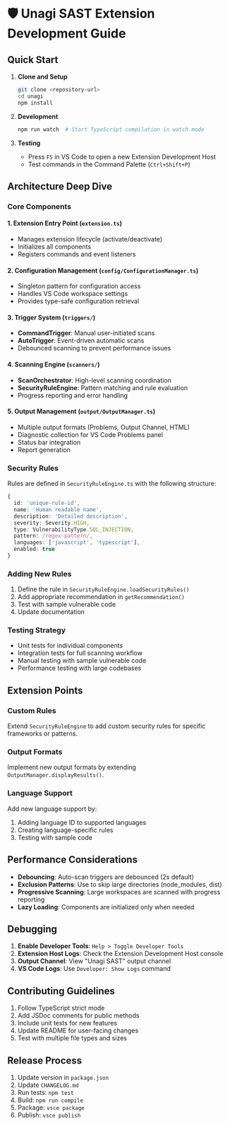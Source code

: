 # 🛡️ Unagi SAST Extension Development Guide

## Quick Start

1. **Clone and Setup**
   ```bash
   git clone <repository-url>
   cd unagi
   npm install
   ```

2. **Development**
   ```bash
   npm run watch  # Start TypeScript compilation in watch mode
   ```

3. **Testing**
   - Press `F5` in VS Code to open a new Extension Development Host
   - Test commands in the Command Palette (`Ctrl+Shift+P`)

## Architecture Deep Dive

### Core Components

#### 1. Extension Entry Point (`extension.ts`)
- Manages extension lifecycle (activate/deactivate)
- Initializes all components
- Registers commands and event listeners

#### 2. Configuration Management (`config/ConfigurationManager.ts`)
- Singleton pattern for configuration access
- Handles VS Code workspace settings
- Provides type-safe configuration retrieval

#### 3. Trigger System (`triggers/`)
- **CommandTrigger**: Manual user-initiated scans
- **AutoTrigger**: Event-driven automatic scans
- Debounced scanning to prevent performance issues

#### 4. Scanning Engine (`scanners/`)
- **ScanOrchestrator**: High-level scanning coordination
- **SecurityRuleEngine**: Pattern matching and rule evaluation
- Progress reporting and error handling

#### 5. Output Management (`output/OutputManager.ts`)
- Multiple output formats (Problems, Output Channel, HTML)
- Diagnostic collection for VS Code Problems panel
- Status bar integration
- Report generation

### Security Rules

Rules are defined in `SecurityRuleEngine.ts` with the following structure:

```typescript
{
  id: 'unique-rule-id',
  name: 'Human readable name',
  description: 'Detailed description',
  severity: Severity.HIGH,
  type: VulnerabilityType.SQL_INJECTION,
  pattern: /regex-pattern/,
  languages: ['javascript', 'typescript'],
  enabled: true
}
```

### Adding New Rules

1. Define the rule in `SecurityRuleEngine.loadSecurityRules()`
2. Add appropriate recommendation in `getRecommendation()`
3. Test with sample vulnerable code
4. Update documentation

### Testing Strategy

- Unit tests for individual components
- Integration tests for full scanning workflow
- Manual testing with sample vulnerable code
- Performance testing with large codebases

## Extension Points

### Custom Rules
Extend `SecurityRuleEngine` to add custom security rules for specific frameworks or patterns.

### Output Formats
Implement new output formats by extending `OutputManager.displayResults()`.

### Language Support
Add new language support by:
1. Adding language ID to supported languages
2. Creating language-specific rules
3. Testing with sample code

## Performance Considerations

- **Debouncing**: Auto-scan triggers are debounced (2s default)
- **Exclusion Patterns**: Use to skip large directories (node_modules, dist)
- **Progressive Scanning**: Large workspaces are scanned with progress reporting
- **Lazy Loading**: Components are initialized only when needed

## Debugging

1. **Enable Developer Tools**: `Help > Toggle Developer Tools`
2. **Extension Host Logs**: Check the Extension Development Host console
3. **Output Channel**: View "Unagi SAST" output channel
4. **VS Code Logs**: Use `Developer: Show Logs` command

## Contributing Guidelines

1. Follow TypeScript strict mode
2. Add JSDoc comments for public methods
3. Include unit tests for new features
4. Update README for user-facing changes
5. Test with multiple file types and sizes

## Release Process

1. Update version in `package.json`
2. Update `CHANGELOG.md`
3. Run tests: `npm test`
4. Build: `npm run compile`
5. Package: `vsce package`
6. Publish: `vsce publish`
